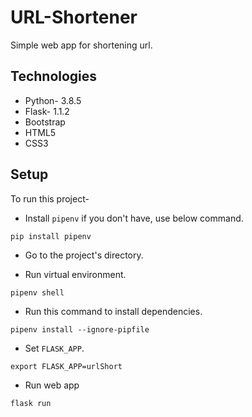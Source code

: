 # URL-Shortener

Simple web app for shortening url.

## Technologies
- Python- 3.8.5
- Flask- 1.1.2
- Bootstrap
- HTML5
- CSS3

## Setup
To run this project-

- Install `pipenv` if you don't have, use below command.

```pip install pipenv```

- Go to the project's directory.

- Run virtual environment.

```pipenv shell```

- Run this command to install dependencies.

```pipenv install --ignore-pipfile```

- Set `FLASK_APP`.

```export FLASK_APP=urlShort```

- Run web app

```flask run```
